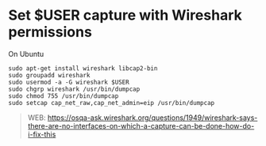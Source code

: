 # Set $USER capture with Wireshark permissions

On Ubuntu

    sudo apt-get install wireshark libcap2-bin
    sudo groupadd wireshark
    sudo usermod -a -G wireshark $USER
    sudo chgrp wireshark /usr/bin/dumpcap
    sudo chmod 755 /usr/bin/dumpcap
    sudo setcap cap_net_raw,cap_net_admin=eip /usr/bin/dumpcap
    
    
 > WEB: https://osqa-ask.wireshark.org/questions/1949/wireshark-says-there-are-no-interfaces-on-which-a-capture-can-be-done-how-do-i-fix-this
